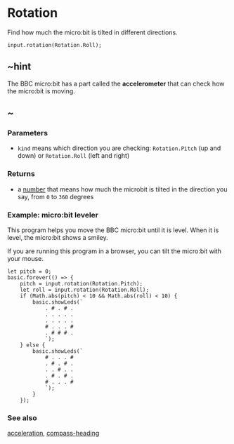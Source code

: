 # Rotation

Find how much the micro:bit is tilted in different directions.

```sig
input.rotation(Rotation.Roll);
```

## ~hint

The BBC micro:bit has a part called the **accelerometer** that can
check how the micro:bit is moving.

## ~

### Parameters

* ``kind`` means which direction you are checking: `Rotation.Pitch` (up and down) or `Rotation.Roll` (left and right)

### Returns

* a [number](/reference/types/number) that means how much the microbit is tilted in the direction you say, from `0` to `360` degrees

### Example: micro:bit leveler

This program helps you move the BBC micro:bit until it is level.  When
it is level, the micro:bit shows a smiley.

If you are running this program in a browser, you can tilt the
micro:bit with your mouse.


```blocks
let pitch = 0;
basic.forever(() => {
    pitch = input.rotation(Rotation.Pitch);
    let roll = input.rotation(Rotation.Roll);
    if (Math.abs(pitch) < 10 && Math.abs(roll) < 10) {
        basic.showLeds(`
            . # . # .
            . . . . .
            . . . . .
            # . . . #
            . # # # .
            `);
    } else {
        basic.showLeds(`
            # . . . #
            . # . # .
            . . # . .
            . # . # .
            # . . . #
            `);
        }
	});
```

### See also

[acceleration](/reference/input/acceleration), [compass-heading](/reference/input/compass-heading)

